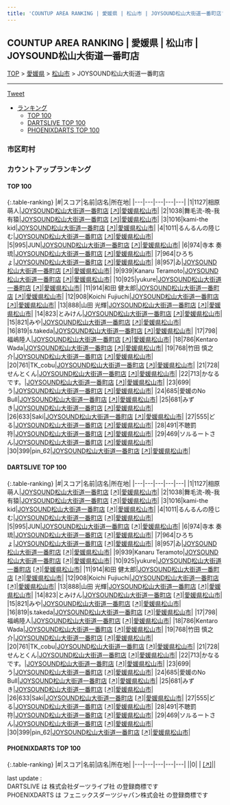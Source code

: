 ```yaml
---
title: 'COUNTUP AREA RANKING | 愛媛県 | 松山市 | JOYSOUND松山大街道一番町店'
---
```

## COUNTUP AREA RANKING | 愛媛県 | 松山市 | JOYSOUND松山大街道一番町店

[TOP](/darts/rank/) > [愛媛県](/darts/rank/愛媛県/) > [松山市](/darts/rank/愛媛県/松山市/) > JOYSOUND松山大街道一番町店

___

<a href="https://twitter.com/share?ref_src=twsrc%5Etfw" data-text="COUNTUP AREA RANKING | 愛媛県松山市JOYSOUND松山大街道一番町店" class="twitter-share-button" data-hashtags="DARTSLIVE,PHOENIXDARTS,darts,ダーツ" data-show-count="false">Tweet</a>

* [ランキング](#カウントアップランキング)
    * [TOP 100](#top-100)
    * [DARTSLIVE TOP 100](#dartslive-top-100)
    * [PHOENIXDARTS TOP 100](#phoenixdarts-top-100)

### 市区町村

<ul>

</ul>

### カウントアップランキング

#### TOP 100



{:.table-ranking}
|#|スコア|名前|店名|所在地|
|---|---|---|---|---|
|1|1127|<span class="rank-name-dl">相原 萌人</span>|<a href="/darts/rank/shops/d227fb1d86655c2c58d385ea46352d8f.html">JOYSOUND松山大街道一番町店</a> <a href="https://search.dartslive.com/jp/shop/d227fb1d86655c2c58d385ea46352d8f">[↗]</a>|<a href="/darts/rank/愛媛県/松山市">愛媛県松山市</a>|
|2|1038|<span class="rank-name-dl">舞毛流-晩-我有猿</span>|<a href="/darts/rank/shops/d227fb1d86655c2c58d385ea46352d8f.html">JOYSOUND松山大街道一番町店</a> <a href="https://search.dartslive.com/jp/shop/d227fb1d86655c2c58d385ea46352d8f">[↗]</a>|<a href="/darts/rank/愛媛県/松山市">愛媛県松山市</a>|
|3|1016|<span class="rank-name-dl">kami-the kid</span>|<a href="/darts/rank/shops/d227fb1d86655c2c58d385ea46352d8f.html">JOYSOUND松山大街道一番町店</a> <a href="https://search.dartslive.com/jp/shop/d227fb1d86655c2c58d385ea46352d8f">[↗]</a>|<a href="/darts/rank/愛媛県/松山市">愛媛県松山市</a>|
|4|1011|<span class="rank-name-dl">るんるんの陸じむ</span>|<a href="/darts/rank/shops/d227fb1d86655c2c58d385ea46352d8f.html">JOYSOUND松山大街道一番町店</a> <a href="https://search.dartslive.com/jp/shop/d227fb1d86655c2c58d385ea46352d8f">[↗]</a>|<a href="/darts/rank/愛媛県/松山市">愛媛県松山市</a>|
|5|995|<span class="rank-name-dl">JUN</span>|<a href="/darts/rank/shops/d227fb1d86655c2c58d385ea46352d8f.html">JOYSOUND松山大街道一番町店</a> <a href="https://search.dartslive.com/jp/shop/d227fb1d86655c2c58d385ea46352d8f">[↗]</a>|<a href="/darts/rank/愛媛県/松山市">愛媛県松山市</a>|
|6|974|<span class="rank-name-dl">寺本 奏琉</span>|<a href="/darts/rank/shops/d227fb1d86655c2c58d385ea46352d8f.html">JOYSOUND松山大街道一番町店</a> <a href="https://search.dartslive.com/jp/shop/d227fb1d86655c2c58d385ea46352d8f">[↗]</a>|<a href="/darts/rank/愛媛県/松山市">愛媛県松山市</a>|
|7|964|<span class="rank-name-dl">ひろちょ</span>|<a href="/darts/rank/shops/d227fb1d86655c2c58d385ea46352d8f.html">JOYSOUND松山大街道一番町店</a> <a href="https://search.dartslive.com/jp/shop/d227fb1d86655c2c58d385ea46352d8f">[↗]</a>|<a href="/darts/rank/愛媛県/松山市">愛媛県松山市</a>|
|8|957|<span class="rank-name-dl">ゐ</span>|<a href="/darts/rank/shops/d227fb1d86655c2c58d385ea46352d8f.html">JOYSOUND松山大街道一番町店</a> <a href="https://search.dartslive.com/jp/shop/d227fb1d86655c2c58d385ea46352d8f">[↗]</a>|<a href="/darts/rank/愛媛県/松山市">愛媛県松山市</a>|
|9|939|<span class="rank-name-dl">Kanaru Teramoto</span>|<a href="/darts/rank/shops/d227fb1d86655c2c58d385ea46352d8f.html">JOYSOUND松山大街道一番町店</a> <a href="https://search.dartslive.com/jp/shop/d227fb1d86655c2c58d385ea46352d8f">[↗]</a>|<a href="/darts/rank/愛媛県/松山市">愛媛県松山市</a>|
|10|925|<span class="rank-name-dl">yukure</span>|<a href="/darts/rank/shops/d227fb1d86655c2c58d385ea46352d8f.html">JOYSOUND松山大街道一番町店</a> <a href="https://search.dartslive.com/jp/shop/d227fb1d86655c2c58d385ea46352d8f">[↗]</a>|<a href="/darts/rank/愛媛県/松山市">愛媛県松山市</a>|
|11|914|<span class="rank-name-dl">和田 健太郎</span>|<a href="/darts/rank/shops/d227fb1d86655c2c58d385ea46352d8f.html">JOYSOUND松山大街道一番町店</a> <a href="https://search.dartslive.com/jp/shop/d227fb1d86655c2c58d385ea46352d8f">[↗]</a>|<a href="/darts/rank/愛媛県/松山市">愛媛県松山市</a>|
|12|908|<span class="rank-name-dl">Koichi Fujiuchi</span>|<a href="/darts/rank/shops/d227fb1d86655c2c58d385ea46352d8f.html">JOYSOUND松山大街道一番町店</a> <a href="https://search.dartslive.com/jp/shop/d227fb1d86655c2c58d385ea46352d8f">[↗]</a>|<a href="/darts/rank/愛媛県/松山市">愛媛県松山市</a>|
|13|888|<span class="rank-name-dl">山田 光輝</span>|<a href="/darts/rank/shops/d227fb1d86655c2c58d385ea46352d8f.html">JOYSOUND松山大街道一番町店</a> <a href="https://search.dartslive.com/jp/shop/d227fb1d86655c2c58d385ea46352d8f">[↗]</a>|<a href="/darts/rank/愛媛県/松山市">愛媛県松山市</a>|
|14|823|<span class="rank-name-dl">とみけん</span>|<a href="/darts/rank/shops/d227fb1d86655c2c58d385ea46352d8f.html">JOYSOUND松山大街道一番町店</a> <a href="https://search.dartslive.com/jp/shop/d227fb1d86655c2c58d385ea46352d8f">[↗]</a>|<a href="/darts/rank/愛媛県/松山市">愛媛県松山市</a>|
|15|821|<span class="rank-name-dl">みや</span>|<a href="/darts/rank/shops/d227fb1d86655c2c58d385ea46352d8f.html">JOYSOUND松山大街道一番町店</a> <a href="https://search.dartslive.com/jp/shop/d227fb1d86655c2c58d385ea46352d8f">[↗]</a>|<a href="/darts/rank/愛媛県/松山市">愛媛県松山市</a>|
|16|819|<span class="rank-name-dl">s.takeda</span>|<a href="/darts/rank/shops/d227fb1d86655c2c58d385ea46352d8f.html">JOYSOUND松山大街道一番町店</a> <a href="https://search.dartslive.com/jp/shop/d227fb1d86655c2c58d385ea46352d8f">[↗]</a>|<a href="/darts/rank/愛媛県/松山市">愛媛県松山市</a>|
|17|798|<span class="rank-name-dl">福嶋陸人</span>|<a href="/darts/rank/shops/d227fb1d86655c2c58d385ea46352d8f.html">JOYSOUND松山大街道一番町店</a> <a href="https://search.dartslive.com/jp/shop/d227fb1d86655c2c58d385ea46352d8f">[↗]</a>|<a href="/darts/rank/愛媛県/松山市">愛媛県松山市</a>|
|18|786|<span class="rank-name-dl">Kentaro Wada</span>|<a href="/darts/rank/shops/d227fb1d86655c2c58d385ea46352d8f.html">JOYSOUND松山大街道一番町店</a> <a href="https://search.dartslive.com/jp/shop/d227fb1d86655c2c58d385ea46352d8f">[↗]</a>|<a href="/darts/rank/愛媛県/松山市">愛媛県松山市</a>|
|19|768|<span class="rank-name-dl">竹田 慎之介</span>|<a href="/darts/rank/shops/d227fb1d86655c2c58d385ea46352d8f.html">JOYSOUND松山大街道一番町店</a> <a href="https://search.dartslive.com/jp/shop/d227fb1d86655c2c58d385ea46352d8f">[↗]</a>|<a href="/darts/rank/愛媛県/松山市">愛媛県松山市</a>|
|20|761|<span class="rank-name-dl">TK_cobu</span>|<a href="/darts/rank/shops/d227fb1d86655c2c58d385ea46352d8f.html">JOYSOUND松山大街道一番町店</a> <a href="https://search.dartslive.com/jp/shop/d227fb1d86655c2c58d385ea46352d8f">[↗]</a>|<a href="/darts/rank/愛媛県/松山市">愛媛県松山市</a>|
|21|728|<span class="rank-name-dl">せんとくん</span>|<a href="/darts/rank/shops/d227fb1d86655c2c58d385ea46352d8f.html">JOYSOUND松山大街道一番町店</a> <a href="https://search.dartslive.com/jp/shop/d227fb1d86655c2c58d385ea46352d8f">[↗]</a>|<a href="/darts/rank/愛媛県/松山市">愛媛県松山市</a>|
|22|713|<span class="rank-name-dl">かなるです。</span>|<a href="/darts/rank/shops/d227fb1d86655c2c58d385ea46352d8f.html">JOYSOUND松山大街道一番町店</a> <a href="https://search.dartslive.com/jp/shop/d227fb1d86655c2c58d385ea46352d8f">[↗]</a>|<a href="/darts/rank/愛媛県/松山市">愛媛県松山市</a>|
|23|699|<span class="rank-name-dl">う</span>|<a href="/darts/rank/shops/d227fb1d86655c2c58d385ea46352d8f.html">JOYSOUND松山大街道一番町店</a> <a href="https://search.dartslive.com/jp/shop/d227fb1d86655c2c58d385ea46352d8f">[↗]</a>|<a href="/darts/rank/愛媛県/松山市">愛媛県松山市</a>|
|24|685|<span class="rank-name-dl">愛媛のNo Bull</span>|<a href="/darts/rank/shops/d227fb1d86655c2c58d385ea46352d8f.html">JOYSOUND松山大街道一番町店</a> <a href="https://search.dartslive.com/jp/shop/d227fb1d86655c2c58d385ea46352d8f">[↗]</a>|<a href="/darts/rank/愛媛県/松山市">愛媛県松山市</a>|
|25|681|<span class="rank-name-dl">みずき</span>|<a href="/darts/rank/shops/d227fb1d86655c2c58d385ea46352d8f.html">JOYSOUND松山大街道一番町店</a> <a href="https://search.dartslive.com/jp/shop/d227fb1d86655c2c58d385ea46352d8f">[↗]</a>|<a href="/darts/rank/愛媛県/松山市">愛媛県松山市</a>|
|26|633|<span class="rank-name-dl">Saki</span>|<a href="/darts/rank/shops/d227fb1d86655c2c58d385ea46352d8f.html">JOYSOUND松山大街道一番町店</a> <a href="https://search.dartslive.com/jp/shop/d227fb1d86655c2c58d385ea46352d8f">[↗]</a>|<a href="/darts/rank/愛媛県/松山市">愛媛県松山市</a>|
|27|555|<span class="rank-name-dl">どる</span>|<a href="/darts/rank/shops/d227fb1d86655c2c58d385ea46352d8f.html">JOYSOUND松山大街道一番町店</a> <a href="https://search.dartslive.com/jp/shop/d227fb1d86655c2c58d385ea46352d8f">[↗]</a>|<a href="/darts/rank/愛媛県/松山市">愛媛県松山市</a>|
|28|491|<span class="rank-name-dl">不聴罰符</span>|<a href="/darts/rank/shops/d227fb1d86655c2c58d385ea46352d8f.html">JOYSOUND松山大街道一番町店</a> <a href="https://search.dartslive.com/jp/shop/d227fb1d86655c2c58d385ea46352d8f">[↗]</a>|<a href="/darts/rank/愛媛県/松山市">愛媛県松山市</a>|
|29|469|<span class="rank-name-dl">ソルるートさん</span>|<a href="/darts/rank/shops/d227fb1d86655c2c58d385ea46352d8f.html">JOYSOUND松山大街道一番町店</a> <a href="https://search.dartslive.com/jp/shop/d227fb1d86655c2c58d385ea46352d8f">[↗]</a>|<a href="/darts/rank/愛媛県/松山市">愛媛県松山市</a>|
|30|399|<span class="rank-name-dl">pin_62</span>|<a href="/darts/rank/shops/d227fb1d86655c2c58d385ea46352d8f.html">JOYSOUND松山大街道一番町店</a> <a href="https://search.dartslive.com/jp/shop/d227fb1d86655c2c58d385ea46352d8f">[↗]</a>|<a href="/darts/rank/愛媛県/松山市">愛媛県松山市</a>|


#### DARTSLIVE TOP 100



{:.table-ranking}
|#|スコア|名前|店名|所在地|
|---|---|---|---|---|
|1|1127|<span class="rank-name-dl">相原 萌人</span>|<a href="/darts/rank/shops/d227fb1d86655c2c58d385ea46352d8f.html">JOYSOUND松山大街道一番町店</a> <a href="https://search.dartslive.com/jp/shop/d227fb1d86655c2c58d385ea46352d8f">[↗]</a>|<a href="/darts/rank/愛媛県/松山市">愛媛県松山市</a>|
|2|1038|<span class="rank-name-dl">舞毛流-晩-我有猿</span>|<a href="/darts/rank/shops/d227fb1d86655c2c58d385ea46352d8f.html">JOYSOUND松山大街道一番町店</a> <a href="https://search.dartslive.com/jp/shop/d227fb1d86655c2c58d385ea46352d8f">[↗]</a>|<a href="/darts/rank/愛媛県/松山市">愛媛県松山市</a>|
|3|1016|<span class="rank-name-dl">kami-the kid</span>|<a href="/darts/rank/shops/d227fb1d86655c2c58d385ea46352d8f.html">JOYSOUND松山大街道一番町店</a> <a href="https://search.dartslive.com/jp/shop/d227fb1d86655c2c58d385ea46352d8f">[↗]</a>|<a href="/darts/rank/愛媛県/松山市">愛媛県松山市</a>|
|4|1011|<span class="rank-name-dl">るんるんの陸じむ</span>|<a href="/darts/rank/shops/d227fb1d86655c2c58d385ea46352d8f.html">JOYSOUND松山大街道一番町店</a> <a href="https://search.dartslive.com/jp/shop/d227fb1d86655c2c58d385ea46352d8f">[↗]</a>|<a href="/darts/rank/愛媛県/松山市">愛媛県松山市</a>|
|5|995|<span class="rank-name-dl">JUN</span>|<a href="/darts/rank/shops/d227fb1d86655c2c58d385ea46352d8f.html">JOYSOUND松山大街道一番町店</a> <a href="https://search.dartslive.com/jp/shop/d227fb1d86655c2c58d385ea46352d8f">[↗]</a>|<a href="/darts/rank/愛媛県/松山市">愛媛県松山市</a>|
|6|974|<span class="rank-name-dl">寺本 奏琉</span>|<a href="/darts/rank/shops/d227fb1d86655c2c58d385ea46352d8f.html">JOYSOUND松山大街道一番町店</a> <a href="https://search.dartslive.com/jp/shop/d227fb1d86655c2c58d385ea46352d8f">[↗]</a>|<a href="/darts/rank/愛媛県/松山市">愛媛県松山市</a>|
|7|964|<span class="rank-name-dl">ひろちょ</span>|<a href="/darts/rank/shops/d227fb1d86655c2c58d385ea46352d8f.html">JOYSOUND松山大街道一番町店</a> <a href="https://search.dartslive.com/jp/shop/d227fb1d86655c2c58d385ea46352d8f">[↗]</a>|<a href="/darts/rank/愛媛県/松山市">愛媛県松山市</a>|
|8|957|<span class="rank-name-dl">ゐ</span>|<a href="/darts/rank/shops/d227fb1d86655c2c58d385ea46352d8f.html">JOYSOUND松山大街道一番町店</a> <a href="https://search.dartslive.com/jp/shop/d227fb1d86655c2c58d385ea46352d8f">[↗]</a>|<a href="/darts/rank/愛媛県/松山市">愛媛県松山市</a>|
|9|939|<span class="rank-name-dl">Kanaru Teramoto</span>|<a href="/darts/rank/shops/d227fb1d86655c2c58d385ea46352d8f.html">JOYSOUND松山大街道一番町店</a> <a href="https://search.dartslive.com/jp/shop/d227fb1d86655c2c58d385ea46352d8f">[↗]</a>|<a href="/darts/rank/愛媛県/松山市">愛媛県松山市</a>|
|10|925|<span class="rank-name-dl">yukure</span>|<a href="/darts/rank/shops/d227fb1d86655c2c58d385ea46352d8f.html">JOYSOUND松山大街道一番町店</a> <a href="https://search.dartslive.com/jp/shop/d227fb1d86655c2c58d385ea46352d8f">[↗]</a>|<a href="/darts/rank/愛媛県/松山市">愛媛県松山市</a>|
|11|914|<span class="rank-name-dl">和田 健太郎</span>|<a href="/darts/rank/shops/d227fb1d86655c2c58d385ea46352d8f.html">JOYSOUND松山大街道一番町店</a> <a href="https://search.dartslive.com/jp/shop/d227fb1d86655c2c58d385ea46352d8f">[↗]</a>|<a href="/darts/rank/愛媛県/松山市">愛媛県松山市</a>|
|12|908|<span class="rank-name-dl">Koichi Fujiuchi</span>|<a href="/darts/rank/shops/d227fb1d86655c2c58d385ea46352d8f.html">JOYSOUND松山大街道一番町店</a> <a href="https://search.dartslive.com/jp/shop/d227fb1d86655c2c58d385ea46352d8f">[↗]</a>|<a href="/darts/rank/愛媛県/松山市">愛媛県松山市</a>|
|13|888|<span class="rank-name-dl">山田 光輝</span>|<a href="/darts/rank/shops/d227fb1d86655c2c58d385ea46352d8f.html">JOYSOUND松山大街道一番町店</a> <a href="https://search.dartslive.com/jp/shop/d227fb1d86655c2c58d385ea46352d8f">[↗]</a>|<a href="/darts/rank/愛媛県/松山市">愛媛県松山市</a>|
|14|823|<span class="rank-name-dl">とみけん</span>|<a href="/darts/rank/shops/d227fb1d86655c2c58d385ea46352d8f.html">JOYSOUND松山大街道一番町店</a> <a href="https://search.dartslive.com/jp/shop/d227fb1d86655c2c58d385ea46352d8f">[↗]</a>|<a href="/darts/rank/愛媛県/松山市">愛媛県松山市</a>|
|15|821|<span class="rank-name-dl">みや</span>|<a href="/darts/rank/shops/d227fb1d86655c2c58d385ea46352d8f.html">JOYSOUND松山大街道一番町店</a> <a href="https://search.dartslive.com/jp/shop/d227fb1d86655c2c58d385ea46352d8f">[↗]</a>|<a href="/darts/rank/愛媛県/松山市">愛媛県松山市</a>|
|16|819|<span class="rank-name-dl">s.takeda</span>|<a href="/darts/rank/shops/d227fb1d86655c2c58d385ea46352d8f.html">JOYSOUND松山大街道一番町店</a> <a href="https://search.dartslive.com/jp/shop/d227fb1d86655c2c58d385ea46352d8f">[↗]</a>|<a href="/darts/rank/愛媛県/松山市">愛媛県松山市</a>|
|17|798|<span class="rank-name-dl">福嶋陸人</span>|<a href="/darts/rank/shops/d227fb1d86655c2c58d385ea46352d8f.html">JOYSOUND松山大街道一番町店</a> <a href="https://search.dartslive.com/jp/shop/d227fb1d86655c2c58d385ea46352d8f">[↗]</a>|<a href="/darts/rank/愛媛県/松山市">愛媛県松山市</a>|
|18|786|<span class="rank-name-dl">Kentaro Wada</span>|<a href="/darts/rank/shops/d227fb1d86655c2c58d385ea46352d8f.html">JOYSOUND松山大街道一番町店</a> <a href="https://search.dartslive.com/jp/shop/d227fb1d86655c2c58d385ea46352d8f">[↗]</a>|<a href="/darts/rank/愛媛県/松山市">愛媛県松山市</a>|
|19|768|<span class="rank-name-dl">竹田 慎之介</span>|<a href="/darts/rank/shops/d227fb1d86655c2c58d385ea46352d8f.html">JOYSOUND松山大街道一番町店</a> <a href="https://search.dartslive.com/jp/shop/d227fb1d86655c2c58d385ea46352d8f">[↗]</a>|<a href="/darts/rank/愛媛県/松山市">愛媛県松山市</a>|
|20|761|<span class="rank-name-dl">TK_cobu</span>|<a href="/darts/rank/shops/d227fb1d86655c2c58d385ea46352d8f.html">JOYSOUND松山大街道一番町店</a> <a href="https://search.dartslive.com/jp/shop/d227fb1d86655c2c58d385ea46352d8f">[↗]</a>|<a href="/darts/rank/愛媛県/松山市">愛媛県松山市</a>|
|21|728|<span class="rank-name-dl">せんとくん</span>|<a href="/darts/rank/shops/d227fb1d86655c2c58d385ea46352d8f.html">JOYSOUND松山大街道一番町店</a> <a href="https://search.dartslive.com/jp/shop/d227fb1d86655c2c58d385ea46352d8f">[↗]</a>|<a href="/darts/rank/愛媛県/松山市">愛媛県松山市</a>|
|22|713|<span class="rank-name-dl">かなるです。</span>|<a href="/darts/rank/shops/d227fb1d86655c2c58d385ea46352d8f.html">JOYSOUND松山大街道一番町店</a> <a href="https://search.dartslive.com/jp/shop/d227fb1d86655c2c58d385ea46352d8f">[↗]</a>|<a href="/darts/rank/愛媛県/松山市">愛媛県松山市</a>|
|23|699|<span class="rank-name-dl">う</span>|<a href="/darts/rank/shops/d227fb1d86655c2c58d385ea46352d8f.html">JOYSOUND松山大街道一番町店</a> <a href="https://search.dartslive.com/jp/shop/d227fb1d86655c2c58d385ea46352d8f">[↗]</a>|<a href="/darts/rank/愛媛県/松山市">愛媛県松山市</a>|
|24|685|<span class="rank-name-dl">愛媛のNo Bull</span>|<a href="/darts/rank/shops/d227fb1d86655c2c58d385ea46352d8f.html">JOYSOUND松山大街道一番町店</a> <a href="https://search.dartslive.com/jp/shop/d227fb1d86655c2c58d385ea46352d8f">[↗]</a>|<a href="/darts/rank/愛媛県/松山市">愛媛県松山市</a>|
|25|681|<span class="rank-name-dl">みずき</span>|<a href="/darts/rank/shops/d227fb1d86655c2c58d385ea46352d8f.html">JOYSOUND松山大街道一番町店</a> <a href="https://search.dartslive.com/jp/shop/d227fb1d86655c2c58d385ea46352d8f">[↗]</a>|<a href="/darts/rank/愛媛県/松山市">愛媛県松山市</a>|
|26|633|<span class="rank-name-dl">Saki</span>|<a href="/darts/rank/shops/d227fb1d86655c2c58d385ea46352d8f.html">JOYSOUND松山大街道一番町店</a> <a href="https://search.dartslive.com/jp/shop/d227fb1d86655c2c58d385ea46352d8f">[↗]</a>|<a href="/darts/rank/愛媛県/松山市">愛媛県松山市</a>|
|27|555|<span class="rank-name-dl">どる</span>|<a href="/darts/rank/shops/d227fb1d86655c2c58d385ea46352d8f.html">JOYSOUND松山大街道一番町店</a> <a href="https://search.dartslive.com/jp/shop/d227fb1d86655c2c58d385ea46352d8f">[↗]</a>|<a href="/darts/rank/愛媛県/松山市">愛媛県松山市</a>|
|28|491|<span class="rank-name-dl">不聴罰符</span>|<a href="/darts/rank/shops/d227fb1d86655c2c58d385ea46352d8f.html">JOYSOUND松山大街道一番町店</a> <a href="https://search.dartslive.com/jp/shop/d227fb1d86655c2c58d385ea46352d8f">[↗]</a>|<a href="/darts/rank/愛媛県/松山市">愛媛県松山市</a>|
|29|469|<span class="rank-name-dl">ソルるートさん</span>|<a href="/darts/rank/shops/d227fb1d86655c2c58d385ea46352d8f.html">JOYSOUND松山大街道一番町店</a> <a href="https://search.dartslive.com/jp/shop/d227fb1d86655c2c58d385ea46352d8f">[↗]</a>|<a href="/darts/rank/愛媛県/松山市">愛媛県松山市</a>|
|30|399|<span class="rank-name-dl">pin_62</span>|<a href="/darts/rank/shops/d227fb1d86655c2c58d385ea46352d8f.html">JOYSOUND松山大街道一番町店</a> <a href="https://search.dartslive.com/jp/shop/d227fb1d86655c2c58d385ea46352d8f">[↗]</a>|<a href="/darts/rank/愛媛県/松山市">愛媛県松山市</a>|


#### PHOENIXDARTS TOP 100



{:.table-ranking}
|#|スコア|名前|店名|所在地|
|---|---|---|---|---|
||0|<span class="rank-name-dl"> </span>|<a href="/darts/rank/shops/.html"></a> <a href="">[↗]</a>|<a href="/darts/rank//"></a>|


<div class="footer border-top border-gray-light mt-5 pt-3 text-right text-gray">
    last update : <span style="font-weight: italic" id="foot_last_modified"></span><br />
    DARTSLIVE は 株式会社ダーツライブ社 の登録商標です<br />
    PHOENIXDARTS は フェニックスダーツジャパン株式会社 の登録商標です<br />
</div>

<script src="https://cdnjs.cloudflare.com/ajax/libs/jquery.tablesorter/2.31.3/js/jquery.tablesorter.min.js" integrity="sha512-qzgd5cYSZcosqpzpn7zF2ZId8f/8CHmFKZ8j7mU4OUXTNRd5g+ZHBPsgKEwoqxCtdQvExE5LprwwPAgoicguNg==" crossorigin="anonymous" referrerpolicy="no-referrer"></script>
<link rel="stylesheet" href="https://cdnjs.cloudflare.com/ajax/libs/jquery.tablesorter/2.31.3/css/theme.default.min.css" integrity="sha512-wghhOJkjQX0Lh3NSWvNKeZ0ZpNn+SPVXX1Qyc9OCaogADktxrBiBdKGDoqVUOyhStvMBmJQ8ZdMHiR3wuEq8+w==" crossorigin="anonymous" referrerpolicy="no-referrer" />
<script>
$(function() {
    $(".table-ranking").tablesorter({sortList:[[0, 0]]});
    $("#foot_last_modified").text(formatDate(new Date(document.lastModified), 'yyyy-MM-dd HH:mm:ss'));
});
</script>

<script async src="https://platform.twitter.com/widgets.js" charset="utf-8"></script>